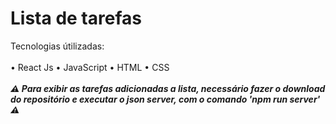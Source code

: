 # Lista de tarefas
Tecnologias útilizadas: <br/><br/>
• React Js • JavaScript • HTML • CSS <br/><br/>
***⚠️ Para exibir as tarefas adicionadas a lista, necessário fazer o download do repositório e executar o json server, com o comando 'npm run server' ⚠️***
